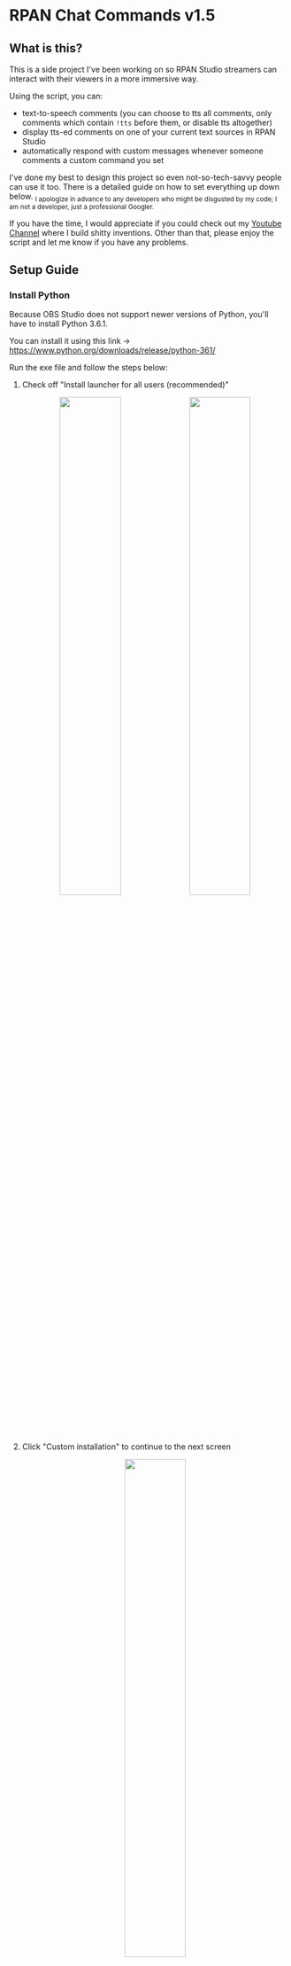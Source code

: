 # RPAN Chat Commands v1.5
## What is this?
This is a side project I've been working on so RPAN Studio streamers can interact with their viewers in a more immersive way.

Using the script, you can:
- text-to-speech comments (you can choose to tts all comments, only comments which contain `!tts` before them, or disable tts altogether)
- display tts-ed comments on one of your current text sources in RPAN Studio
- automatically respond with custom messages whenever someone comments a custom command you set

I've done my best to design this project so even not-so-tech-savvy people can use it too. There is a detailed guide on how to set everything up down below. <sub> I apologize in advance to any developers who might be disgusted by my code; I am not a developer, just a professional Googler. </sub> 

If you have the time, I would appreciate if you could check out my [Youtube Channel](https://www.youtube.com/channel/UCa5z0aFw8hzpEl7qhMr0w7g/) where I build shitty inventions. Other than that, please enjoy the script and let me know if you have any problems.

## Setup Guide
### Install Python
Because OBS Studio does not support newer versions of Python, you'll have to install Python 3.6.1.

You can install it using this link -> https://www.python.org/downloads/release/python-361/

Run the exe file and follow the steps below:

<ol>
<li>Check off "Install launcher for all users (recommended)"
<p align="middle">
  <img src="/images/setting_up_python/01.PNG" width="48%" />
  <img src="/images/setting_up_python/02.PNG" width="48%" /> 
</p></li>

<li>Click "Custom installation" to continue to the next screen
<p align="middle">
  <img src="/images/setting_up_python/03.PNG" width="48%" />
</p></li>

<li>You shouldn't need to change anything on this screen, just click "next" in the bottom right corner to continue to the next screen
<p align="middle">
  <img src="/images/setting_up_python/04.PNG" width="48%" />
</p></li>

<li>On this screen, you want to check off "Install for all users"
<p align="middle">
  <img src="/images/setting_up_python/05.PNG" width="48%" />
  <img src="/images/setting_up_python/06.PNG" width="48%" />
</p></li>

<li>Click "Install". Python should be good to go after it finishes loading
<p align="middle">
  <img src="/images/setting_up_python/07.PNG" width="48%" />
</p></li>
</ol>

### Download the code
Download the code from Github and unzip the folder to wherever you to plan to store it

### Run "run_first.py"
Double click "run_first.py" to run the file. Allow it to make changes to your device. If all goes right, it will automatically install the needed Python libraries for the main Python script.

### Setup RPAN Studio
Open RPAN Studio and follow the instructions below:
1. Click on Tools -> Scripts from the main options
2. Click "Python Settings" and paste `C:/Program Files/Python36` into the python install path
3. Click "Scripts", click the "+" sign to add a new script, and then add "rpan_chat_commands.py" from wherever you stored it
4. RPAN Studio will restart and request admin privileges, this is fine. After it does this, you will need to add the script again. It will only do this the first time you add the script.
5. The script is now ready to use

## Using RPAN Chat Commands
### The basics
There are two menus, `main menu` and `options`.
| `main menu` | `options` |
|---|---|
| <p align="middle">  <img src="/images/how_to_rpan_chat_commands/01.PNG" width="99%" /></p> | <p align="middle">  <img src="/images/how_to_rpan_chat_commands/02.PNG" width="99%" /></p> |

Checking certain settings under `options` will change the layout of `main menu`

| checking `enable custom command` | checking `enable tts` |
|---|---|
|<p align="middle">  <img src="/images/how_to_rpan_chat_commands/03.PNG" width="99%" /></p>|<p align="middle">  <img src="/images/how_to_rpan_chat_commands/04.PNG" width="99%" /></p>|

### Processing comments
To start processing comments, you need to:
<ol>
<li>Start a stream</li>
<li>Copy the stream URL by clicking the "Copy Link to Stream" button (found near the bottom right of the main RPAN Studio screen)
<p align="middle">  <img src="/images/how_to_rpan_chat_commands/05.PNG" width="25%" /></p></li>
<li>Paste the stream URL into RPAN Chat Commands and then press the "start" button</li>
<li>The "start" button will switch to say "stop". After a short second, the script will begin processing the comments</li>
</ol>

You can press the "stop" button to stop processing the comments. It is important to do this if you are exiting RPAN Studio, otherwise the script will continue to process comments in the background (you'll have to task manager it to end it).

<p align="middle">  <img src="/images/how_to_rpan_chat_commands/06.PNG" width="48%" /></p>

When you press the "stop" button, there is a 5-10 second delay before the script stops processing comments, so make sure the `script log` says `successfully stopped processing comments` before you start processing comments again / exit the application.

<p align="middle">  <img src="/images/how_to_rpan_chat_commands/07.PNG" width="60%" /></p>

### Using your custom command
After checking off `enable custom commands` in `options`, new options will appear under `main menu`.

There will be an area to enter the login information of a Reddit account, as well as an area to enter a Client ID / Secret ID.

To retrieve your Client ID / Secret ID, please visit reddit.com/prefs/apps and login into your reddit account. 

1. You will need to create a new app. You only have to change three things when creating your app. Set the name of the app to whatever you want, set the app type to `script`, and then paste `http://localhost:8080` under `redirect uri`.
2. After creating your app, it will display two different IDs in the app's settings. You need to copy and paste both of them into their respective areas in RPAN Studio. The first ID is your client ID, the second being your secret ID.

The Reddit account you enter will automatically respond with the text entered in `custom command response` whenever someone comments the your custom command. This can be useful to link socials, give info about the stream, or any other information you might want to give your viewers. 

Your custom command can be set to anything with no restrictions (i.e. `!twitch`, `hairy dog`, `!!! test`, `?help?`). The script just looks for comments that are identical to your current custom command. This feature is new and still "beta", so please let me know if you have any issues.

There is currently no limit to the number of times this command can be used by an individual (other than the limits r/pan itself has in place to prevent spam), so this command will likely be prone to spam. To prevent this, I'm eventually going to add an optional feature where the `custom response` can automatically be commented every X comments in the stream. This will make it so your viewers can still see that information as frequently as you want them to, but without them being able to spam the chat.

### Enabling the comment display
After enabling TTS in `options` and checking off `enable comment display` under `main menu`, a drop down list containing all the current text sources will be added under `main menu`.

The text source you set as the comment display will constantly be updated with the most recent text-to-speeched comment. It's shown in the format: `[reddit_username]: [comment]`

If you aren't currently processing comments but still have `enable comment display` checked off, the text source will be updated to say `your tts messages will appear here` until you start processing comments.

### Enabling `!tts` command
Enabling TTS in `options` and checking off `enable !tts command` under `main menu` causes the script to only text-to-speech comments which have the command `!tts` before them (as opposed to every comment)
